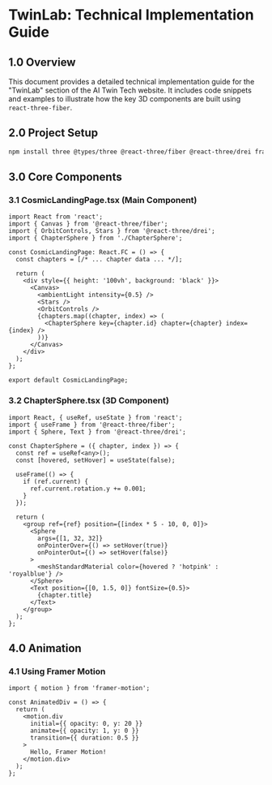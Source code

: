 # TwinLab: Technical Implementation Guide

## 1.0 Overview

This document provides a detailed technical implementation guide for the "TwinLab" section of the AI Twin Tech website. It includes code snippets and examples to illustrate how the key 3D components are built using `react-three-fiber`.

## 2.0 Project Setup

```bash
npm install three @types/three @react-three/fiber @react-three/drei framer-motion
```

## 3.0 Core Components

### 3.1 CosmicLandingPage.tsx (Main Component)

```tsx
import React from 'react';
import { Canvas } from '@react-three/fiber';
import { OrbitControls, Stars } from '@react-three/drei';
import { ChapterSphere } from './ChapterSphere';

const CosmicLandingPage: React.FC = () => {
  const chapters = [/* ... chapter data ... */];

  return (
    <div style={{ height: '100vh', background: 'black' }}>
      <Canvas>
        <ambientLight intensity={0.5} />
        <Stars />
        <OrbitControls />
        {chapters.map((chapter, index) => (
          <ChapterSphere key={chapter.id} chapter={chapter} index={index} />
        ))}
      </Canvas>
    </div>
  );
};

export default CosmicLandingPage;
```

### 3.2 ChapterSphere.tsx (3D Component)

```tsx
import React, { useRef, useState } from 'react';
import { useFrame } from '@react-three/fiber';
import { Sphere, Text } from '@react-three/drei';

const ChapterSphere = ({ chapter, index }) => {
  const ref = useRef<any>();
  const [hovered, setHover] = useState(false);

  useFrame(() => {
    if (ref.current) {
      ref.current.rotation.y += 0.001;
    }
  });

  return (
    <group ref={ref} position={[index * 5 - 10, 0, 0]}>
      <Sphere
        args={[1, 32, 32]}
        onPointerOver={() => setHover(true)}
        onPointerOut={() => setHover(false)}
      >
        <meshStandardMaterial color={hovered ? 'hotpink' : 'royalblue'} />
      </Sphere>
      <Text position={[0, 1.5, 0]} fontSize={0.5}>
        {chapter.title}
      </Text>
    </group>
  );
};
```

## 4.0 Animation

### 4.1 Using Framer Motion

```tsx
import { motion } from 'framer-motion';

const AnimatedDiv = () => {
  return (
    <motion.div
      initial={{ opacity: 0, y: 20 }}
      animate={{ opacity: 1, y: 0 }}
      transition={{ duration: 0.5 }}
    >
      Hello, Framer Motion!
    </motion.div>
  );
};
```
